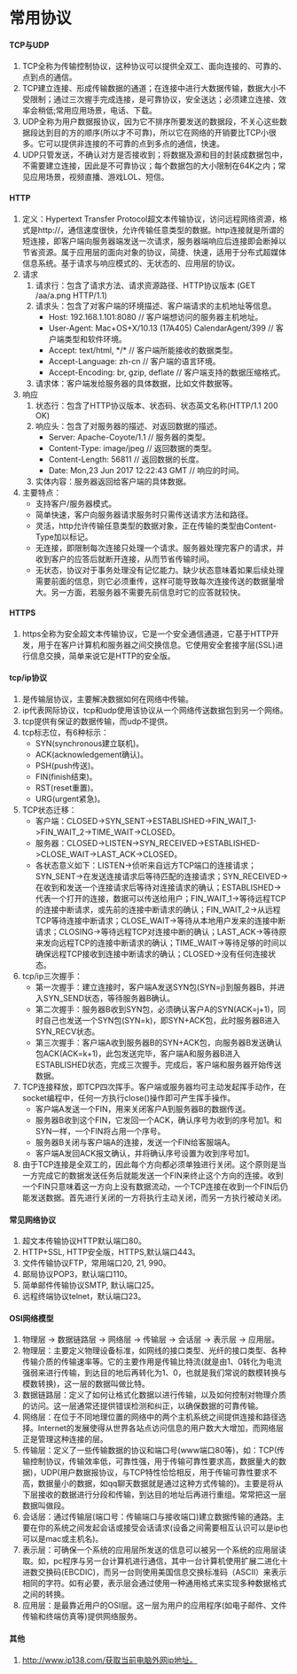 # 常用协议

#### TCP与UDP
1. TCP全称为传输控制协议，这种协议可以提供全双工、面向连接的、可靠的、点到点的通信。
2. TCP建立连接、形成传输数据的通道；在连接中进行大数据传输，数据大小不受限制；通过三次握手完成连接，是可靠协议，安全送达；必须建立连接、效率会稍低;常用应用场景，电话、下载。
3. UDP全称为用户数据报协议，因为它不排序所要发送的数据段，不关心这些数据段达到目的方的顺序(所以才不可靠)，所以它在网络的开销要比TCP小很多。它可以提供非连接的不可靠的点到多点的通信，快速。
4. UDP只管发送，不确认对方是否接收到；将数据及源和目的封装成数据包中，不需要建立连接，因此是不可靠协议；每个数据包的大小限制在64K之内；常见应用场景，视频直播、游戏LOL、短信。

#### HTTP
1. 定义：Hypertext Transfer Protocol超文本传输协议，访问远程网络资源，格式是http://，通信速度很快，允许传输任意类型的数据。http连接就是所谓的短连接，即客户端向服务器端发送一次请求，服务器端响应后连接即会断掉以节省资源。属于应用层的面向对象的协议，简捷、快速，适用于分布式超媒体信息系统。基于请求与响应模式的、无状态的、应用层的协议。
2. 请求
	1. 请求行：包含了请求方法、请求资源路径、HTTP协议版本 (GET /aa/a.png HTTP/1.1)
	2. 请求头：包含了对客户端的环境描述、客户端请求的主机地址等信息。
		* Host:  192.168.1.101:8080 // 客户端想访问的服务器主机地址。
		* User-Agent: Mac+OS+X/10.13 (17A405) CalendarAgent/399 // 客户端类型和软件环境。
		* Accept: text/html, */\* // 客户端所能接收的数据类型。
		* Accept-Language: zh-cn // 客户端的语言环境。
		* Accept-Encoding: br, gzip, deflate // 客户端支持的数据压缩格式。
   3. 请求体：客户端发给服务器的具体数据，比如文件数据等。
3. 响应
   1. 状态行：包含了HTTP协议版本、状态码、状态英文名称(HTTP/1.1 200 OK)
   2. 响应头：包含了对服务器的描述、对返回数据的描述。
      * Server: Apache-Coyote/1.1 // 服务器的类型。
      * Content-Type: image/jpeg    // 返回数据的类型。
      * Content-Length: 56811   // 返回数据的长度。
      * Date: Mon,23 Jun 2017 12:22:43  GMT  // 响应的时间。
   3. 实体内容：服务器返回给客户端的具体数据。
4. 主要特点：
	* 支持客户/服务器模式。
	* 简单快速，客户向服务器请求服务时只需传送请求方法和路径。
	* 灵活，http允许传输任意类型的数据对象，正在传输的类型由Content-Type加以标记。
	* 无连接，即限制每次连接只处理一个请求。服务器处理完客户的请求，并收到客户的应答后就断开连接，从而节省传输时间。
	* 无状态，协议对于事务处理没有记忆能力。缺少状态意味着如果后续处理需要前面的信息，则它必须重传，这样可能导致每次连接传送的数据量增大。另一方面，若服务器不需要先前信息时它的应答就较快。

#### HTTPS
1. https全称为安全超文本传输协议，它是一个安全通信通道，它基于HTTP开发，用于在客户计算机和服务器之间交换信息。它使用安全套接字层(SSL)进行信息交换，简单来说它是HTTP的安全版。

#### tcp/ip协议
1. 是传输层协议，主要解决数据如何在网络中传输。
2. ip代表网际协议，tcp和udp使用该协议从一个网络传送数据包到另一个网络。
3. tcp提供有保证的数据传输，而udp不提供。
4. tcp标志位，有6种标示：
	* SYN(synchronous建立联机)。
	* ACK(acknowledgement确认)。
	* PSH(push传送)。
	* FIN(finish结束)。
	* RST(reset重置)。
	* URG(urgent紧急)。
5. TCP状态迁移：
	* 客户端：CLOSED->SYN_SENT->ESTABLISHED->FIN_WAIT_1->FIN_WAIT_2->TIME_WAIT->CLOSED。
	* 服务器：CLOSED->LISTEN->SYN_RECEIVED->ESTABLISHED->CLOSE_WAIT->LAST_ACK->CLOSED。
	* 各状态意义如下：LISTEN->侦听来自远方TCP端口的连接请求；SYN_SENT->在发送连接请求后等待匹配的连接请求；SYN_RECEIVED->在收到和发送一个连接请求后等待对连接请求的确认；ESTABLISHED->代表一个打开的连接，数据可以传送给用户；FIN_WAIT_1->等待远程TCP的连接中断请求，或先前的连接中断请求的确认；FIN_WAIT_2->从远程TCP等待连接中断请求；CLOSE_WAIT->等待从本地用户发来的连接中断请求；CLOSING->等待远程TCP对连接中断的确认；LAST_ACK->等待原来发向远程TCP的连接中断请求的确认；TIME_WAIT->等待足够的时间以确保远程TCP接收到连接中断请求的确认；CLOSED->没有任何连接状态。
6. tcp/ip三次握手：
	* 第一次握手：建立连接时，客户端A发送SYN包(SYN=j)到服务器B，并进入SYN_SEND状态，等待服务器B确认。
	* 第二次握手：服务器B收到SYN包，必须确认客户A的SYN(ACK=j+1)，同时自己也发送一个SYN包(SYN=k)，即SYN+ACK包，此时服务器B进入SYN_RECV状态。
	* 第三次握手：客户端A收到服务器B的SYN+ACK包，向服务器B发送确认包ACK(ACK=k+1)，此包发送完毕，客户端A和服务器B进入ESTABLISHED状态，完成三次握手。完成后，客户端和服务器开始传送数据。
7. TCP连接释放，即TCP四次挥手。客户端或服务器均可主动发起挥手动作，在socket编程中，任何一方执行close()操作即可产生挥手操作。
	* 客户端A发送一个FIN，用来关闭客户A到服务器B的数据传送。
	* 服务器B收到这个FIN，它发回一个ACK，确认序号为收到的序号加1。和SYN一样，一个FIN将占用一个序号。
	* 服务器B关闭与客户端A的连接，发送一个FIN给客服端A。
	* 客户端A发回ACK报文确认，并将确认序号设置为收到序号加1。
8. 由于TCP连接是全双工的，因此每个方向都必须单独进行关闭。这个原则是当一方完成它的数据发送任务后就能发送一个FIN来终止这个方向的连接。收到一个FIN只意味着这一方向上没有数据流动，一个TCP连接在收到一个FIN后仍能发送数据。首先进行关闭的一方将执行主动关闭，而另一方执行被动关闭。

#### 常见网络协议
1. 超文本传输协议HTTP默认端口80。
2. HTTP+SSL, HTTP安全版，HTTPS,默认端口443。
3. 文件传输协议FTP，常用端口20, 21, 990。
4. 邮局协议POP3，默认端口110。
5. 简单邮件传输协议SMTP, 默认端口25。
6. 远程终端协议telnet，默认端口23。

#### OSI网络模型
1. 物理层 -> 数据链路层 -> 网络层 -> 传输层 -> 会话层 -> 表示层 -> 应用层。
2. 物理层：主要定义物理设备标准，如网线的接口类型、光纤的接口类型、各种传输介质的传输速率等。它的主要作用是传输比特流(就是由1、0转化为电流强弱来进行传输，到达目的地后再转化为1、0，也就是我们常说的数模转换与模数转换)，这一层的数据叫做比特。
3. 数据链路层：定义了如何让格式化数据以进行传输，以及如何控制对物理介质的访问。这一层通常还提供错误检测和纠正，以确保数据的可靠传输。
4. 网络层：在位于不同地理位置的网络中的两个主机系统之间提供连接和路径选择。Internet的发展使得从世界各站点访问信息的用户数大大增加，而网络层正是管理这种连接的层。
5. 传输层：定义了一些传输数据的协议和端口号(www端口80等)，如：TCP(传输控制协议，传输效率低，可靠性强，用于传输可靠性要求高，数据量大的数据)，UDP(用户数据报协议，与TCP特性恰恰相反，用于传输可靠性要求不高，数据量小的数据，如qq聊天数据就是通过这种方式传输的)。主要是将从下层接收的数据进行分段和传输，到达目的地址后再进行重组。常常把这一层数据叫做段。
6. 会话层：通过传输层(端口号：传输端口与接收端口)建立数据传输的通路。主要在你的系统之间发起会话或接受会话请求(设备之间需要相互认识可以是ip也可以是mac或主机名)。
7. 表示层：可确保一个系统的应用层所发送的信息可以被另一个系统的应用层读取。如，pc程序与另一台计算机进行通信，其中一台计算机使用扩展二进化十进数交换码(EBCDIC)，而另一台则使用美国信息交换标准码（ASCII）来表示相同的字符。如有必要，表示层会通过使用一种通用格式来实现多种数据格式之间的转换。
8. 应用层：是最靠近用户的OSI层。这一层为用户的应用程序(如电子邮件、文件传输和终端仿真等)提供网络服务。


#### 其他
1. http://www.ip138.com/获取当前电脑外网ip地址。


